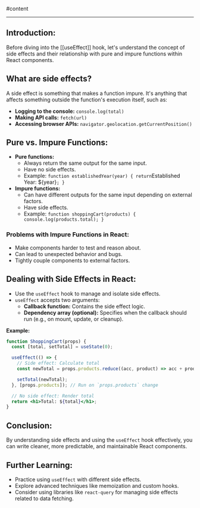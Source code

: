 #content

---

## **Introduction:**

Before diving into the [[useEffect]] hook, let's understand the concept of side effects and their relationship with pure
and impure functions within React components.

## **What are side effects?**

A side effect is something that makes a function impure. It's anything that affects something outside the function's
execution itself, such as:

- **Logging to the console:** `console.log(total)`
- **Making API calls:** `fetch(url)`
- **Accessing browser APIs:** `navigator.geolocation.getCurrentPosition()`

## **Pure vs. Impure Functions:**

- **Pure functions:**
  - Always return the same output for the same input.
  - Have no side effects.
  - Example: `function establishedYear(year) { return`Established Year: ${year}`; }`
- **Impure functions:**
  - Can have different outputs for the same input depending on external factors.
  - Have side effects.
  - Example: `function shoppingCart(products) { console.log(products.total); }`

### **Problems with Impure Functions in React:**

- Make components harder to test and reason about.
- Can lead to unexpected behavior and bugs.
- Tightly couple components to external factors.

## **Dealing with Side Effects in React:**

- Use the `useEffect` hook to manage and isolate side effects.
- `useEffect` accepts two arguments:
  - **Callback function:** Contains the side effect logic.
  - **Dependency array (optional):** Specifies when the callback should run (e.g., on mount, update, or cleanup).

**Example:**

```jsx
function ShoppingCart(props) {
  const [total, setTotal] = useState(0);

  useEffect(() => {
    // Side effect: Calculate total
    const newTotal = props.products.reduce((acc, product) => acc + product.price, 0);

    setTotal(newTotal);
  }, [props.products]); // Run on `props.products` change

  // No side effect: Render total
  return <h1>Total: ${total}</h1>;
}
```

## **Conclusion:**

By understanding side effects and using the `useEffect` hook effectively, you can write cleaner, more predictable, and
maintainable React components.

## **Further Learning:**

- Practice using `useEffect` with different side effects.
- Explore advanced techniques like memoization and custom hooks.
- Consider using libraries like `react-query` for managing side effects related to data fetching.
